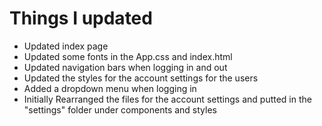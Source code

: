 # Things I updated

- Updated index page
- Updated some fonts in the App.css and index.html
- Updated navigation bars when logging in and out
- Updated the styles for the account settings for the users
- Added a dropdown menu when logging in
- Initially Rearranged the files for the account settings and putted in the "settings" folder under components and styles

